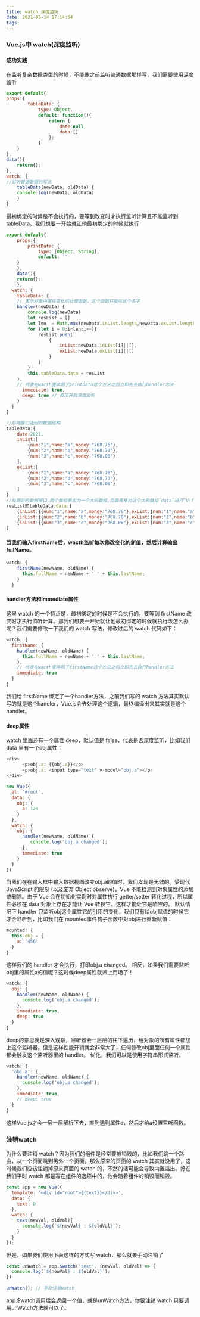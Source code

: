 ```yaml
---
title: watch 深度监听
date: 2021-05-14 17:14:54
tags:
---
```

### Vue.js中 watch(深度监听)

#### 成功实践

在监听复杂数据类型的时候，不能像之前监听普通数据那样写，我们需要使用深度监听

```javascript
export default{
props:{
        tableData: {
            type: Object,
            default: function(){
                return {
                    date:null,
                    data:[]
                };
            }
    }
},
data(){
    return{};
},
watch: {
//监听普通数据的写法
    tableData(newData, oldData) {
    console.log(newData, oldData)
    }
} 

```

最初绑定的时候是不会执行的，要等到改变时才执行监听计算且不能监听到tableData。我们想要一开始就让他最初绑定的时候就执行

```javascript
export default{
    props:{
        printData: {
            type: [Object, String],
            default: '' 
    }
    },
    data(){
    return{};
    },
  watch: {
    tableData: {
    // 表示对象中属性变化的处理函数，这个函数只能叫这个名字
    handler(newData) {
        console.log(newData)
        let resList = []
        let len  = Math.max(newData.inList.length,newData.exList.length)
        for (let i = 0;i<len;i++){
            resList.push(
                {
                    inList:newData.inList[i]||[],
                    exList:newData.exList[i]||[]
                }
            )
        }
        this.tableData.data = resList
    },     
    // 代表在wacth里声明了printData这个方法之后立即先去执行handler方法
      immediate: true,
      deep: true // 表示开启深度监听
    }
  } 
}

```

```javascript
//后端接口返回的数据结构
tableData:{
    date:2021,
    inList:[
        {num:"1",name:"a",money:"768.76"},
        {num:"2",name:"b",money:"768.70"},
        {num:"3",name:"c",money:"768.06"}
    ],
    exList:[
        {num:"1",name:"a",money:"768.76"},
        {num:"2",name:"b",money:"768.70"},
        {num:"3",name:"c",money:"768.06"}
    ]
}
//处理后的数据接口,两个数组重组为一个大的数组,页面表格对这个大的数组`data`进行`V-for`遍历,通过item.inList.num的形式去取值和渲染表格
resList即tableData.data:[
    {inList:{{num:"1",name:"a",money:"768.76"},exList:{num:"1",name:"a",money:"768.76"}},
    {inList:{{num:"2",name:"b",money:"768.70"},exList:{num:"2",name:"b",money:"768.70"}},
    {inList:{{num:"3",name:"c",money:"768.06"},exList:{num:"3",name:"c",money:"768.06"}},
]

```

#### 当我们输入firstName后，wacth监听每次修改变化的新值，然后计算输出fullName。

```javascript
watch: {
    firstName(newName, oldName) {
      this.fullName = newName + ' ' + this.lastName;
    }
  }
```

#### handler方法和immediate属性

这里 watch 的一个特点是，最初绑定的时候是不会执行的，要等到 firstName 改变时才执行监听计算。那我们想要一开始就让他最初绑定的时候就执行改怎么办呢？我们需要修改一下我们的 watch 写法，修改过后的 watch 代码如下：

```javascript
watch: {
  firstName: {
    handler(newName, oldName) {
      this.fullName = newName + ' ' + this.lastName;
    },
    // 代表在wacth里声明了firstName这个方法之后立即先去执行handler方法
    immediate: true
  }
}

```

我们给 firstName 绑定了一个handler方法，之前我们写的 watch 方法其实默认写的就是这个handler，Vue.js会去处理这个逻辑，最终编译出来其实就是这个handler。

#### deep属性

watch 里面还有一个属性 deep，默认值是 false，代表是否深度监听，比如我们 data 里有一个obj属性：

```javascript
<div>
      <p>obj.a: {{obj.a}}</p>
      <p>obj.a: <input type="text" v-model="obj.a"></p>
</div>
 
new Vue({
  el: '#root',
  data: {
    obj: {
      a: 123
    }
  },
  watch: {
    obj: {
      handler(newName, oldName) {
         console.log('obj.a changed');
      },
      immediate: true
    }
  } 
})

```

当我们在在输入框中输入数据视图改变obj.a的值时，我们发现是无效的。受现代 JavaScript 的限制 (以及废弃 Object.observe)，Vue 不能检测到对象属性的添加或删除。由于 Vue 会在初始化实例时对属性执行 getter/setter 转化过程，所以属性必须在 data 对象上存在才能让 Vue 转换它，这样才能让它是响应的。
默认情况下 handler 只监听obj这个属性它的引用的变化，我们只有给obj赋值的时候它才会监听到，比如我们在 mounted事件钩子函数中对obj进行重新赋值：

```javascript
mounted: {
  this.obj = {
    a: '456'
  }
}

```

这样我们的 handler 才会执行，打印obj.a changed。
相反，如果我们需要监听obj里的属性a的值呢？这时候deep属性就派上用场了！

```javascript
watch: {
  obj: {
    handler(newName, oldName) {
      console.log('obj.a changed');
    },
    immediate: true,
    deep: true
  }
} 

```

deep的意思就是深入观察，监听器会一层层的往下遍历，给对象的所有属性都加上这个监听器，但是这样性能开销就会非常大了，任何修改obj里面任何一个属性都会触发这个监听器里的 handler。
优化，我们可以是使用字符串形式监听。

```javascript
watch: {
  'obj.a': {
    handler(newName, oldName) {
      console.log('obj.a changed');
    },
    immediate: true,
    // deep: true
  }
} 

```

这样Vue.js才会一层一层解析下去，直到遇到属性a，然后才给a设置监听函数。

### 注销watch

为什么要注销 watch？因为我们的组件是经常要被销毁的，比如我们跳一个路由，从一个页面跳到另外一个页面，那么原来的页面的 watch 其实就没用了，这时候我们应该注销掉原来页面的 watch 的，不然的话可能会导致内置溢出。好在我们平时 watch 都是写在组件的选项中的，他会随着组件的销毁而销毁。

```javascript
const app = new Vue({
  template: '<div id="root">{{text}}</div>',
  data: {
    text: 0
  },
  watch: {
    text(newVal, oldVal){
      console.log(`${newVal} : ${oldVal}`);
    }
  }
});

```

但是，如果我们使用下面这样的方式写 watch，那么就要手动注销了

```javascript
const unWatch = app.$watch('text', (newVal, oldVal) => {
  console.log(`${newVal} : ${oldVal}`);
})
 
unWatch(); // 手动注销watch

```

app.$watch调用后会返回一个值，就是unWatch方法，你要注销 watch 只要调用unWatch方法就可以了。

